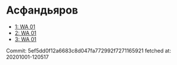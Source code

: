 # Асфандьяров
- [1: WA 01](1.md)
- [2: WA 01](2.md)
- [3: WA 01](3.md)

Commit: 5ef5dd0f12a6683c8d047fa772992f7271165921
 fetched at: 20201001-120517
